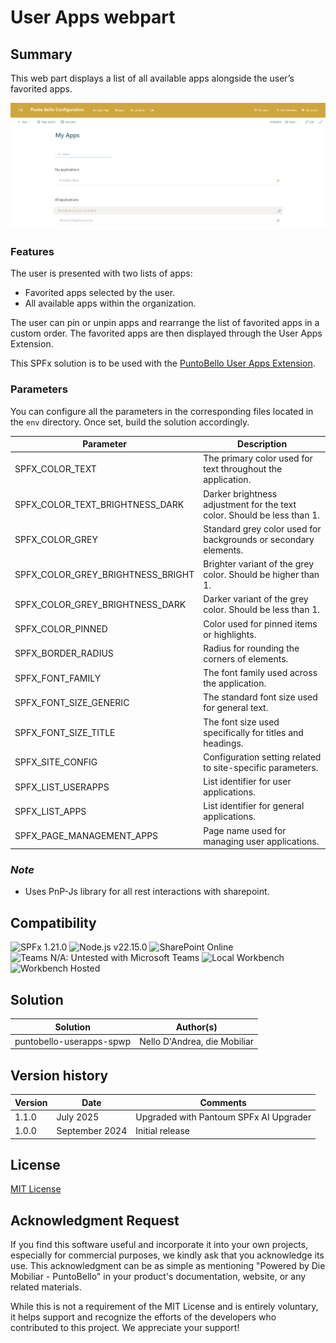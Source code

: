 # User Apps webpart

## Summary
This web part displays a list of all available apps alongside the user’s favorited apps.

![User Apps Webpart](../assets/myapps-userapps-page.png)

### Features
The user is presented with two lists of apps:

- Favorited apps selected by the user.
- All available apps within the organization.  

The user can pin or unpin apps and rearrange the list of favorited apps in a custom order. The favorited apps are then displayed through the User Apps Extension.  

This SPFx solution is to be used with the [PuntoBello User Apps Extension](../puntobello-userapps-extension/README.md).

### Parameters
You can configure all the parameters in the corresponding files located in the `env` directory. Once set, build the solution accordingly.

| Parameter                              | Description                                                              |
|----------------------------------------|--------------------------------------------------------------------------|
| SPFX_COLOR_TEXT                        | The primary color used for text throughout the application.              |
| SPFX_COLOR_TEXT_BRIGHTNESS_DARK        | Darker brightness adjustment for the text color. Should be less than 1.  |
| SPFX_COLOR_GREY                        | Standard grey color used for backgrounds or secondary elements.          |
| SPFX_COLOR_GREY_BRIGHTNESS_BRIGHT      | Brighter variant of the grey color. Should be higher than 1.             |
| SPFX_COLOR_GREY_BRIGHTNESS_DARK        | Darker variant of the grey color. Should be less than 1.                 |
| SPFX_COLOR_PINNED                      | Color used for pinned items or highlights.                               |
| SPFX_BORDER_RADIUS                     | Radius for rounding the corners of elements.                             |
| SPFX_FONT_FAMILY                       | The font family used across the application.                             |
| SPFX_FONT_SIZE_GENERIC                 | The standard font size used for general text.                            |
| SPFX_FONT_SIZE_TITLE                   | The font size used specifically for titles and headings.                 |
| SPFX_SITE_CONFIG                       | Configuration setting related to site-specific parameters.               |
| SPFX_LIST_USERAPPS                     | List identifier for user applications.                                   |
| SPFX_LIST_APPS                         | List identifier for general applications.                                |
| SPFX_PAGE_MANAGEMENT_APPS              | Page name used for managing user applications.                           |


### _Note_
* Uses PnP-Js library for all rest interactions with sharepoint.

## Compatibility
![SPFx 1.21.0](https://img.shields.io/badge/SPFx-1.21.0-green.svg)
![Node.js v22.15.0](https://img.shields.io/badge/Node.js-%20v22.15.0-green.svg)
![SharePoint Online](https://img.shields.io/badge/SharePoint-Online-green.svg)
![Teams N/A: Untested with Microsoft Teams](https://img.shields.io/badge/Teams-N%2FA-lightgrey.svg "Untested with Microsoft Teams") 
![Local Workbench](https://img.shields.io/badge/Workbench-Local-red.svg)
![Workbench Hosted](https://img.shields.io/badge/Workbench-Hosted-red.svg)

## Solution

Solution|Author(s)
--------|---------
puntobello-userapps-spwp | Nello D'Andrea, die Mobiliar

## Version history

Version|Date|Comments
-------|----|--------
1.1.0   | July 2025 | Upgraded with Pantoum SPFx AI Upgrader
1.0.0|September 2024|Initial release

## License
[MIT License](../LICENSE.md)

## Acknowledgment Request

If you find this software useful and incorporate it into your own projects, especially for commercial purposes, we kindly ask that you acknowledge its use. This acknowledgment can be as simple as mentioning "Powered by Die Mobiliar - PuntoBello" in your product's documentation, website, or any related materials.

While this is not a requirement of the MIT License and is entirely voluntary, it helps support and recognize the efforts of the developers who contributed to this project. We appreciate your support!